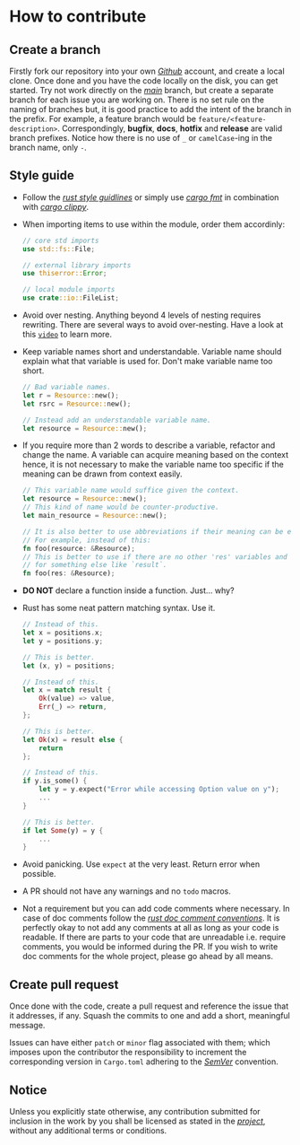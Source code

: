 # How to contribute

## Create a branch

Firstly fork our repository into your own [_Github_](https://www.github.com) account, and create
a local clone. Once done and you have the code locally on the disk, you can get started. Try
not work directly on the [_main_](https://www.github.com/Feohr/refer/tree/main) branch,
but create a separate branch for each issue you are working on. There is no set rule on the
naming of branches but, it is good practice to add the intent of the branch in the prefix. For
example, a feature branch would be `feature/<feature-description>`. Correspondingly, **bugfix**,
**docs**, **hotfix** and **release** are valid branch prefixes. Notice how there is no use of `_`
or `camelCase`-ing in the branch name, only `-`.

## Style guide

- Follow the [_rust style guidlines_](https://doc.rust-lang.org/nightly/style-guide/) or
simply use [_cargo fmt_](https://github.com/rust-lang/rustfmt) in combination with [_cargo
clippy_](https://doc.rust-lang.org/clippy/usage.html).

- When importing items to use within the module, order them accordinly:

    ```rust
    // core std imports
    use std::fs::File;

    // external library imports
    use thiserror::Error;

    // local module imports
    use crate::io::FileList;
    ```

- Avoid over nesting. Anything beyond 4 levels of nesting requires
rewriting. There are several ways to avoid over-nesting. Have a look at this
[`video`](https://www.youtube.com/watch?v=CFRhGnuXG-4) to learn more.

- Keep variable names short and understandable. Variable name should explain what that variable
is used for. Don't make variable name too short.

    ```rust
    // Bad variable names.
    let r = Resource::new();
    let rsrc = Resource::new();

    // Instead add an understandable variable name.
    let resource = Resource::new();
    ```
- If you require more than 2 words to describe a variable, refactor and change the name. A
variable can acquire meaning based on the context hence, it is not necessary to make the
variable name too specific if the meaning can be drawn from context easily.

    ```rust
    // This variable name would suffice given the context.
    let resource = Resource::new();
    // This kind of name would be counter-productive.
    let main_resource = Resource::new();

    // It is also better to use abbreviations if their meaning can be easily derived.
    // For example, instead of this:
    fn foo(resource: &Resource);
    // This is better to use if there are no other 'res' variables and it cannot be confused
    // for something else like `result`.
    fn foo(res: &Resource);
    ```

- **DO NOT** declare a function inside a function. Just... why?

- Rust has some neat pattern matching syntax. Use it.

    ```rust
    // Instead of this.
    let x = positions.x;
    let y = positions.y;

    // This is better.
    let (x, y) = positions;
    ```
    ```rust
    // Instead of this.
    let x = match result {
        Ok(value) => value,
        Err(_) => return,
    };

    // This is better.
    let Ok(x) = result else {
        return
    };
    ```
    ```rust
    // Instead of this.
    if y.is_some() {
        let y = y.expect("Error while accessing Option value on y");
        ...
    }

    // This is better.
    if let Some(y) = y {
        ...
    }
    ```

- Avoid panicking. Use `expect` at the very least. Return error when possible.

- A PR should not have any warnings and no `todo` macros.

- Not a requirement but you can add code comments
where necessary. In case of doc comments follow the [_rust doc comment
conventions_](https://github.com/rust-lang/rfcs/blob/master/text/1574-more-api-documentation-conventions.md#appendix-a-full-conventions-text).
It is perfectly okay to not add any comments at all as long as your code is readable. If there
are parts to your code that are unreadable i.e. require comments, you would be informed during
the PR. If you wish to write doc comments for the whole project, please go ahead by all means.

## Create pull request

Once done with the code, create a pull request and reference the issue that it addresses,
if any. Squash the commits to one and add a short, meaningful message.

Issues can have either `patch` or `minor` flag associated with them; which imposes upon the
contributor the responsibility to increment the corresponding version in `Cargo.toml` adhering
to the [_SemVer_](https://semver.org) convention.

## Notice

Unless you explicitly state otherwise, any contribution submitted for inclusion in the work
by you shall be licensed as stated in the
[_project_](https://raw.githubusercontent.com/Feohr/refer/refs/heads/main/LICENSE), without
any additional terms or conditions.
